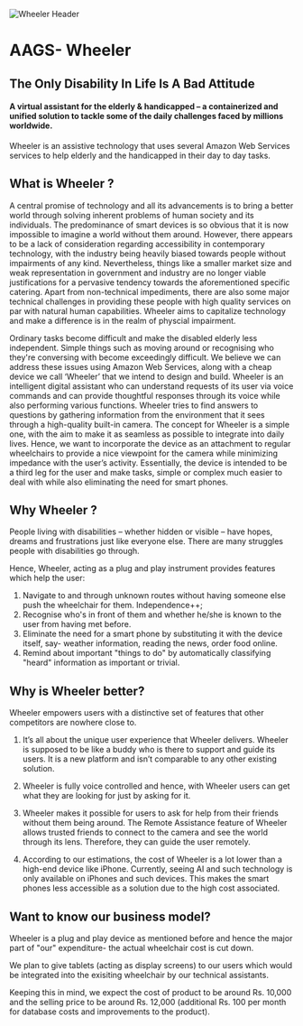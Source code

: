 ![Wheeler Header](https://github.com/akshatvg/AAGS-Wheeler/blob/master/header.png "Wheeler Header")

# AAGS- Wheeler

## The Only Disability In Life Is A Bad Attitude

#### A virtual assistant for the elderly & handicapped – a containerized and unified solution to tackle some of the daily challenges faced by millions worldwide. 

Wheeler is an assistive technology that uses several Amazon Web Services services to help elderly and the handicapped in their day to day tasks.


## What is Wheeler ?

A central promise of technology and all its advancements is to bring a better world through solving inherent problems of human society and its individuals. The predominance of smart devices is so obvious that it is now impossible to imagine a world without them around. However, there appears to be a lack of consideration regarding accessibility in contemporary technology, with the industry being heavily biased towards people without impairments of any kind. Nevertheless, things like a smaller market size and weak representation in government and industry are no longer viable justifications for a pervasive tendency towards the aforementioned specific catering. Apart from non-technical impediments, there are also some major technical challenges in providing these people with high quality services on par with natural human capabilities. Wheeler aims to capitalize technology and make a difference is in the realm of physcial impairment. 

Ordinary tasks become difficult and make the disabled elderly less independent. Simple things such as moving around or recognising who they're conversing with become exceedingly difficult. We believe we can address these issues using Amazon Web Services, along with a cheap device we call ‘Wheeler’ that we intend to design and build. Wheeler is an intelligent digital assistant who can understand requests of its user via voice commands and can provide thoughtful responses through its voice while also performing various functions. Wheeler tries to find answers to questions by gathering information from the environment that it sees through a high-quality built-in camera. The concept for Wheeler is a simple one, with the aim to make it as seamless as possible to integrate into daily lives. Hence, we want to incorporate the device as an attachment to regular wheelchairs to provide a nice viewpoint for the camera while minimizing impedance with the user’s activity. Essentially, the device is intended to be a third leg for the user and make tasks, simple or complex much easier to deal with while also eliminating the need for smart phones.


## Why Wheeler ?

People living with disabilities – whether hidden or visible – have hopes, dreams and frustrations just like everyone else. There are many struggles people with disabilities go through. 

Hence, Wheeler, acting as a plug and play instrument provides features which help the user:
1) Navigate to and through unknown routes without having someone else push the wheelchair for them. 
                             Independence++;
2) Recognise who's in front of them and whether he/she is known to the user from having met before.
3) Eliminate the need for a smart phone by substituting it with the device itself, say- weather information, reading the news, order food online.
4) Remind about important "things to do" by automatically classifying "heard" information as important or trivial.


## Why is Wheeler better?

Wheeler empowers users with a distinctive set of features that other competitors are nowhere close to.

1. It’s all about the unique user experience that Wheeler delivers. Wheeler is supposed to be like a buddy who is
there to support and guide its users. It is a new platform and isn’t comparable to any other existing
solution. 

2. Wheeler is fully voice controlled and hence, with Wheeler users can get what they are looking for just by asking for it.

3. Wheeler makes it possible for users to ask for help from their friends without them being around. The Remote
Assistance feature of Wheeler allows trusted friends to connect to the camera and see the world through its
lens. Therefore, they can guide the user remotely.

4. According to our estimations, the cost of Wheeler is a lot lower than a high-end device like iPhone. Currently,
seeing AI and such technology is only available on iPhones and such devices. This makes the smart phones less accessible as a solution due to the high cost associated.

## Want to know our business model?

Wheeler is a plug and play device as mentioned before and hence the major part of "our" expenditure- the actual wheelchair cost is cut down. 

We plan to give tablets (acting as display screens) to our users which would be integrated into the exisiting wheelchair by our technical assistants. 

Keeping this in mind, we expect the cost of product to be around Rs. 10,000 and the selling price to be around Rs. 12,000 (additional Rs. 100 per month for database costs and improvements to the product).

